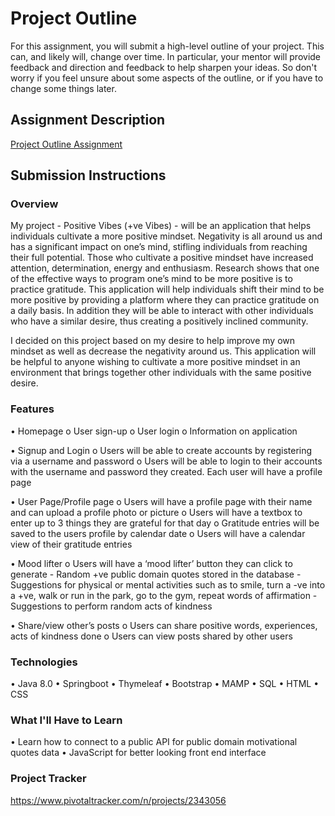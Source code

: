 # Project Outline
For this assignment, you will submit a high-level outline of your project. This can, and likely will, change over time. In particular, your mentor will provide feedback and direction and feedback to help sharpen your ideas. So don't worry if you feel unsure about some aspects of the outline, or if you have to change some things later.

## Assignment Description
[Project Outline Assignment](https://education.launchcode.org/liftoff/assignments/project-outline/)

## Submission Instructions

### Overview
My project - Positive Vibes (+ve Vibes) - will be an application that helps individuals cultivate a more positive mindset. Negativity is all around us and has a significant impact on one’s mind, stifling individuals from reaching their full potential. Those who cultivate a positive mindset have increased attention, determination, energy and enthusiasm. Research shows that one of the effective ways to program one’s mind to be more positive is to practice gratitude. This application will help individuals shift their mind to be more positive by providing a platform where they can practice gratitude on a daily basis. In addition they will be able to interact with other individuals who have a similar desire, thus creating a positively inclined community.

I decided on this project based on my desire to help improve my own mindset as well as decrease the negativity around us. This application will be helpful to anyone wishing to cultivate a more positive mindset in an environment that brings together other individuals with the same positive desire.

### Features
•	Homepage
  o	User sign-up
  o	User login
  o	Information on application
  
•	Signup and Login
  o	Users will be able to create accounts by registering via a username and password
  o	Users will be able to login to their accounts with the username and password they created. Each user will have a profile page
  
•	User Page/Profile page
  o	Users will have a profile page with their name and can upload a profile photo or picture
  o	Users will have a textbox to enter up to 3 things they are grateful for that day
  o	Gratitude entries will be saved to the users profile by calendar date
  o	Users will have a calendar view of their gratitude entries
  
•	Mood lifter
  o	Users will have a ‘mood lifter’ button they can click to generate 
     - Random +ve public domain quotes stored in the database
     - Suggestions for physical or mental activities such as to smile, turn a -ve into a +ve, walk or run in the park, go to the gym, repeat   words of affirmation
     - Suggestions to perform random acts of kindness
     
•	Share/view other’s posts
  o	Users can share positive words, experiences, acts of kindness done
  o	Users can view posts shared by other users

### Technologies
•	Java 8.0
•	Springboot 
•	Thymeleaf
•	Bootstrap
•	MAMP
•	SQL
•	HTML
•	CSS


### What I'll Have to Learn
•	Learn how to connect to a public API for public domain motivational quotes data
•	JavaScript for better looking front end interface

### Project Tracker
https://www.pivotaltracker.com/n/projects/2343056
